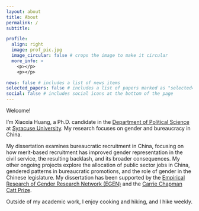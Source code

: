 ```yaml
---
layout: about
title: About
permalink: /
subtitle: 

profile:
  align: right
  image: prof_pic.jpg
  image_circular: false # crops the image to make it circular
  more_info: >
    <p></p>
    <p></p>

news: false # includes a list of news items
selected_papers: false # includes a list of papers marked as "selected={true}"
social: false # includes social icons at the bottom of the page
---
```



Welcome!  

I’m Xiaoxia Huang, a Ph.D. candidate in the [Department of Political Science](https://www.maxwell.syr.edu/academics/political-science-department) at [Syracuse University](https://www.syracuse.edu/). My research focuses on gender and bureaucracy in China.

My dissertation examines bureaucratic recruitment in China, focusing on how merit-based recruitment has improved gender representation in the civil service, the resulting backlash, and its broader consequences. My other ongoing projects explore the allocation of public sector jobs in China, gendered patterns in bureaucratic promotions, and the role of gender in the Chinese legislature. My dissertation has been supported by the [Empirical Research of Gender Research Network (EGEN)](http://www.egenpolisci.org/) and the [Carrie Chapman Catt Prize](https://cattcenter.iastate.edu/research/catt-prize/).

Outside of my academic work, I enjoy cooking and hiking, and I hike weekly.
